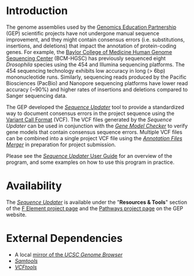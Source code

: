 Introduction
============

The genome assemblies used by the [Genomics Education
Partnership](https://thegep.org) (GEP) scientific projects have not undergone
manual sequence improvement, and they might contain consensus errors (i.e.
substitutions, insertions, and deletions) that impact the annotation of
protein-coding genes. For example, the [Baylor College of Medicine Human Genome
Sequencing Center](https://www.hgsc.bcm.edu/) (BCM-HGSC) has previously
sequenced eight *Drosophila* species using the 454 and Illumina sequencing
platforms. The 454 sequencing technology exhibits low accuracy in long (\> 6bp)
mononucleotide runs. Similarly, sequencing reads produced by the Pacific
Biosciences (PacBio) and Nanopore sequencing platforms have lower read accuracy
(\~90%) and higher rates of insertions and deletions compared to Sanger
sequencing data.

The GEP developed the [*Sequence
Updater*](https://gander.wustl.edu/%7ewilson/sequence_updater/index.html) tool
to provide a standardized way to document consensus errors in the project
sequence using the [Variant Call
Format](https://samtools.github.io/hts-specs/VCFv4.2.pdf) (VCF). The VCF files
generated by the *Sequence Updater* can be used in conjunction with the [*Gene
Model Checker*](https://gander.wustl.edu/~wilson/genechecker/index.html) to
verify gene models that contain consensus sequence errors. Multiple VCF files
can be combined into a single project VCF file using the [*Annotation Files
Merger*](https://gander.wustl.edu/~wilson/submissionhelper/index.php) in
preparation for project submission.

Please see the [*Sequence Updater* User
Guide](https://community.gep.wustl.edu/repository/documentations/Sequence_Updater_User_Guide.pdf)
for an overview of the program, and some examples on how to use this program in
practice.



Availability
============

The [*Sequence
Updater*](https://gander.wustl.edu/%7ewilson/sequence_updater/index.html) is
available under the "**Resources & Tools**" section of the [F Element project
page](https://thegep.org/felement/) and the [Pathways project
page](https://thegep.org/pathways/) on the GEP website.



External Dependencies
=====================

* A local [mirror of the *UCSC Genome
  Browser*](https://genome.ucsc.edu/goldenPath/help/mirror.html)
* [*Samtools*](https://www.htslib.org/)
* [*VCFtools*](https://vcftools.github.io/index.html)
